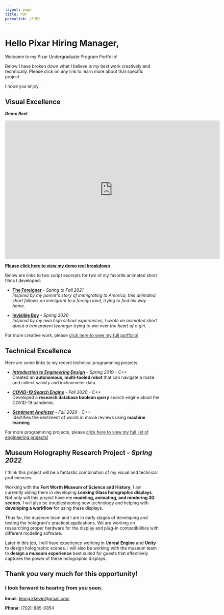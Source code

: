```yaml
---
layout: page
title: PUP
permalink: /PUP/
---
```

# Hello Pixar Hiring Manager,

Welcome to my Pixar Undergraduate Program Portfolio! 

Below I have broken down what I believe is my best work creatively and technically. 
Please click on any link to learn more about that specific project.

I hope you enjoy.

## Visual Excellence

***Demo Reel***
<iframe align ="center" width="700" height="450" src="https://www.youtube.com/embed/iP5k_4lwLCY" frameborder="0" 
allow="fullscreen; accelerometer; clipboard-write; encrypted-media; gyroscope; picture-in-picture"></iframe>

[**Please click here to view my demo reel breakdown**]({{site.baseurl}}/Demo_Reel/)

Below are links to two script excerpts for two of my favorite animated short films I developed: 

* [**The Foreigner**]({{site.baseurl}}/The_Foreigner/) - *Spring to Fall 2021* <br>
    *Inspired by my parent's story of immigrating to America, this animated short follows an immigrant to a foreign land, trying to find his way home.* 

* [**Invisible Boy**]({{site.baseurl}}/Invisible_Boy/) - *Spring 2020* <br>
    *Inspired by my own high school experiences, I wrote an animated short about a transparent teenager trying to win over the heart of a girl.*

For more creative work, please <a href="{{site.baseurl}}/portfolioPage.html">click here to view my full portfolio!</a>

## Technical Excellence

Here are some links to my recent technical programming projects:

* [***Introduction to Engineering Design***]({{site.baseurl}}/knw/) - *Spring 2019 - C++* <br>
    Created an **autonomous, multi-tooled robot** that can navigate a maze and collect salinity and inclinometer data.

* [***COVID-19 Search Engine***]({{site.baseurl}}/COVID_Search_Engine/) - *Fall 2020 - C++* <br> 
    Developed a **research database boolean query** search engine about the COVID-19 pandemic.

* [***Sentiment Analyzer***]({{site.baseurl}}/sentimentAnalysis/) - *Fall 2020 - C++* <br>
    Identifies the sentiment of words in movie reviews using **machine learning**

For more programming projects, please <a href="{{site.baseurl}}/projectPage.html">click here to view my full list of engineering projects!</a>

## Museum Holography Research Project - *Spring 2022*

I think this project will be a fantastic combination of my visual and technical proficiencies. 

Working with the **Fort Worth Museum of Science and History**, I am currently aiding them in developing **Looking Glass holographic displays**.
Not only will this project have me **modeling, animating, and rendering 3D scenes**, I will also be troubleshooting new technology and helping with **developing a workflow** for using these displays.

Thus far, the museum team and I are in early stages of developing and testing the hologram's practical applications. 
We are working on researching proper hardware for the display and plug-in compatibilities with different modeling software.

Later in this job, I will have experience working in **Unreal Engine** and **Unity** to design holographic scenes.
I will also be working with the museum team to **design a museum experience** best suited for guests that effectively captures the power of these holographic displays.

## Thank you very much for this opportunity! 
### I look forward to hearing from you soon.

**Email**: leong.kkevin@gmail.com

**Phone**: (702)-885-0854
